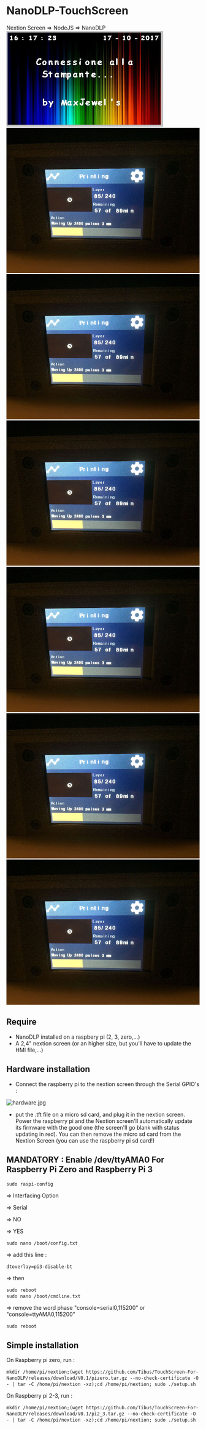 # NanoDLP-TouchScreen
Nextion Screen => NodeJS => NanoDLP
![1.jpg](1.jpg)
![2.jpg](photo.jpg)
![3.jpg](photo.jpg)
![4.jpg](photo.jpg)
![5.jpg](photo.jpg)
![6.jpg](photo.jpg)
![7.jpg](photo.jpg)
## Require 

- NanoDLP installed on a raspbery pi (2, 3, zero,...)
- A 2,4" nextion screen (or an higher size, but you'll have to update the HMI file,...)


## Hardware installation
- Connect the raspberry pi to the nextion screen through the Serial GPIO's : 

![hardware.jpg](hardware.jpg)

- put the .tft file on a micro sd card, and plug it in the nextion screen. Power the raspberry pi and the Nextion screen'll automatically update its firmware with the good one (the screen'll go blank with status updating in red). You can then remove the micro sd card from the Nextion Screen (you can use the raspberry pi sd card!)

## MANDATORY : Enable /dev/ttyAMA0 For Raspberry Pi Zero and Raspberry Pi 3
	sudo raspi-config

=> Interfacing Option

=> Serial
  
=> NO
  
=> YES

	sudo nano /boot/config.txt
  
=> add this line : 
   
    dtoverlay=pi3-disable-bt

=> then

	sudo reboot
	sudo nano /boot/cmdline.txt
  
=> remove the word phase "console=serial0,115200" or "console=ttyAMA0,115200"

	sudo reboot


## Simple installation

On Raspberry pi zero, run : 

	mkdir /home/pi/nextion;(wget https://github.com/Tibus/TouchScreen-For-NanoDLP/releases/download/V0.1/pizero.tar.gz --no-check-certificate -O - | tar -C /home/pi/nextion -xz);cd /home/pi/nextion; sudo ./setup.sh

On Raspberry pi 2-3, run : 

	mkdir /home/pi/nextion;(wget https://github.com/Tibus/TouchScreen-For-NanoDLP/releases/download/V0.1/pi2_3.tar.gz --no-check-certificate -O - | tar -C /home/pi/nextion -xz);cd /home/pi/nextion; sudo ./setup.sh

